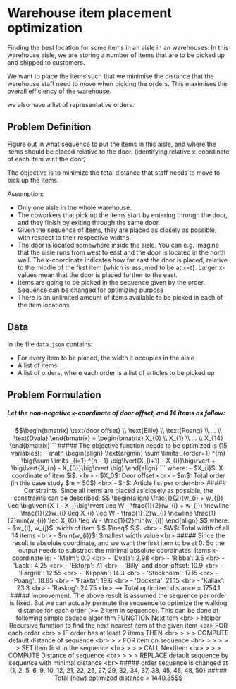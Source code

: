# Warehouse item placement optimization

Finding the best location for some items in an aisle in an warehouses.
In this warehouse aisle, we are storing a number of items that are to be picked up and shipped to customers.

We want to place the items such that we minimise the distance that the warehouse staff need to move when picking the orders.
This maximises the overall efficiency of the warehouse.

we also have a list of representative orders.

## Problem Definition

Figure out in what sequence to put the items in this aisle, and where the items should be placed relative to the door.
(identifying relative x-coordinate of each item w.r.t the door)

The objective is to minimize the total distance that staff needs to move to pick up the items.

Assumption:

- Only one aisle in the whole warehouse.
- The coworkers that pick up the items start by entering through the door, and they finish by exiting through the same door.
- Given the sequence of items, they are placed as closely as possible, with respect to their respective widths.
- The door is located somewhere inside the aisle. You can e.g. imagine that the aisle runs from west to east and the door is located in the north wall. The x-coordinate indicates how far east the door is placed, relative to the middle of the first item (which is assumed to be at `x=0`). Larger x-values mean that the door is placed further to the east.
- Items are going to be picked in the sequence given by the order. Sequence can be changed for optimizing purpose
- There is an unlimited amount of items available to be picked in each of the item locations

## Data

In the file `data.json` contains:

- For every item to be placed, the width it occupies in the aisle
- A list of items
- A list of orders, where each order is a list of articles to be picked up

## Problem Formulation

##### Let the non-negative x-coordinate of door offset, and 14 items as follow:

````math
\begin{bmatrix} \text{door offset} \\ \text{Billy} \\ \text{Poang} \\ ... \\ \text{Dvala} \end{bmatrix} = \begin{bmatrix} X_{0} \\ X_{1} \\ ... \\ X_{14} \end{bmatrix}```

##### The objective function needs to be optimized is (15 variables):

```math
\begin{align}
\text{argmin}
\sum \limits _{order=1} ^{m} \big(\sum \limits _{i=1} ^{n - 1} \big\lvert{X_{i+1} - X_{i}}\big\rvert + \big\lvert{X_{n} - X_{0}}\big\rvert \big)
\end{align}
```

where:

- $X_{i}$: X-coordinate of item $i$. <br>
- $X_0$: Door offset <br>
- $m$: Total order (in this case study $m = 50$) <br>
- $n$: Article list per order<br>

##### Constraints. Since all items are placed as closely as possible, the constraints can be described:

$$
\begin{align}
\frac{1}{2}(w_{i} + w_{j}) \leq \big\lvert{X_i - X_j}\big\rvert \leq W - \frac{1}{2}(w_{i} + w_{j}) \newline
\frac{1}{2}w_{i} \leq X_{i} \leq W - \frac{1}{2}w_{i} \newline
\frac{1}{2}min(w_{i}) \leq X_{0} \leq W - \frac{1}{2}min(w_{i})
\end{align}
$$

where:

- $w_{i}, w_{j}$: width of item $i$ $\neq$ $j$. <br>
- $W$: Total width of all 14 items <br>
- $min(w_{i})$: Smallest width value <br>

##### Since the result is absolute coordinate, and we want the first item to be at 0. So the output needs to substract the minimal absolute coordinates. Items x-coordinate is:

- 'Malm': 0.0 <br>
- 'Dvala': 2.98 <br>
- 'Ribba': 3.5 <br>
- 'Lack': 4.25 <br>
- 'Ektorp': 7.1 <br>
- 'Billy' and door_offset: 10.9 <br>
- 'Fargrik': 12.55 <br>
- 'Klippan': 14.3 <br>
- 'Stockholm': 17.15 <br>
- 'Poang': 18.85 <br>
- 'Frakta': 19.6 <br>
- 'Docksta': 21.15 <br>
- 'Kallax': 23.3 <br>
- 'Raskog': 24.75 <br>
  --> Total optimized distance = 1754.1

##### Improvement. The above result is assumed the sequence per order is fixed. But we can actually permute the sequence to optimize the walking distance for each order (>= 2 item in sequence). This can be done at following simple pseudo algorithm

FUNCTION NextItem <br>

> Helper Recursive function to find the next nearest item of the given item <br>

FOR each order <br>

> IF order has at least 2 items THEN <br>
>
> > COMPUTE default distance of sequence <br>
> > FOR item on sequence <br>
> >
> > > SET item first in the sequence <br>
> > > CALL NextItem <br>
> > > COMPUTE Distance of sequence <br>
> > > REPLACE default sequence by sequence with minimal distance <br>

##### order sequence is changed at {1, 2, 5, 6, 9, 10, 12, 21, 22, 26, 27, 29, 32, 34, 37, 38, 45, 46, 48, 50}

##### Total (new) optimized distance = 1440.35
````

